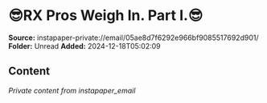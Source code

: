# 😎RX Pros Weigh In. Part I.😎

**Source:** instapaper-private://email/05ae8d7f6292e966bf9085517692d901/
**Folder:** Unread
**Added:** 2024-12-18T05:02:09




## Content
*Private content from instapaper_email*
